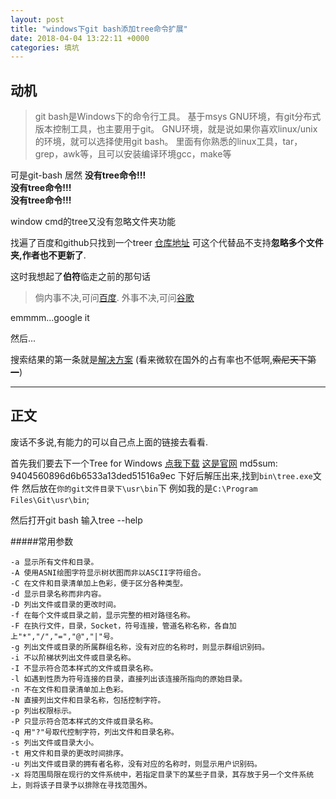 ```yaml
---
layout: post
title: "windows下git bash添加tree命令扩展"
date: 2018-04-04 13:22:11 +0000
categories: 填坑
---
```


## 动机

>git bash是Windows下的命令行工具。
>基于msys GNU环境，有git分布式版本控制工具，也主要用于git。
>GNU环境，就是说如果你喜欢linux/unix的环境，就可以选择使用git bash。
>里面有你熟悉的linux工具，tar，grep，awk等，且可以安装编译环境gcc，make等


可是git-bash 居然
**没有tree命令!!!**  
**没有tree命令!!!**  
**没有tree命令!!!**  

window cmd的tree又没有忽略文件夹功能

找遍了百度和github只找到一个treer [仓库地址] 可这个代替品不支持**忽略多个文件夹,作者也不更新了**.

这时我想起了**伯符**临走之前的那句话
>倘内事不决,可问[百度]. 外事不决,可问[谷歌]

emmmm...google it

然后...

搜索结果的第一条就是[解决方案] (看来微软在国外的占有率也不低啊,~~索尼天下第一~~)

---

## 正文

废话不多说,有能力的可以自己点上面的链接去看看.

首先我们要去下一个Tree for Windows
[点我下载] 
[这是官网]
md5sum: 9404560896d6b6533a13ded51516a9ec
下好后解压出来,找到``bin\tree.exe``文件
然后放在``你的git文件目录下\usr\bin``下
例如我的是``C:\Program Files\Git\usr\bin``;

然后打开git bash 输入tree --help

#####常用参数
```linux
-a 显示所有文件和目录。
-A 使用ASNI绘图字符显示树状图而非以ASCII字符组合。
-C 在文件和目录清单加上色彩，便于区分各种类型。
-d 显示目录名称而非内容。
-D 列出文件或目录的更改时间。
-f 在每个文件或目录之前，显示完整的相对路径名称。
-F 在执行文件，目录，Socket，符号连接，管道名称名称，各自加上"*","/","=","@","|"号。
-g 列出文件或目录的所属群组名称，没有对应的名称时，则显示群组识别码。
-i 不以阶梯状列出文件或目录名称。
-I 不显示符合范本样式的文件或目录名称。
-l 如遇到性质为符号连接的目录，直接列出该连接所指向的原始目录。
-n 不在文件和目录清单加上色彩。
-N 直接列出文件和目录名称，包括控制字符。
-p 列出权限标示。
-P 只显示符合范本样式的文件或目录名称。
-q 用"?"号取代控制字符，列出文件和目录名称。
-s 列出文件或目录大小。
-t 用文件和目录的更改时间排序。
-u 列出文件或目录的拥有者名称，没有对应的名称时，则显示用户识别码。
-x 将范围局限在现行的文件系统中，若指定目录下的某些子目录，其存放于另一个文件系统上，则将该子目录予以排除在寻找范围外。
```

[百度]:https://www.baidu.com
[谷歌]:http://google.com
[仓库地址]:https://github.com/derycktse/treer
[解决方案]: https://superuser.com/a/1141489/890933
[点我下载]:http://downloads.sourceforge.net/gnuwin32/tree-1.5.2.2-bin.zip
[这是官网]:http://gnuwin32.sourceforge.net/packages/tree.htm
